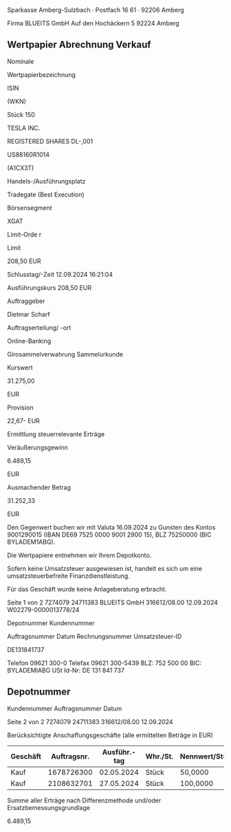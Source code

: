 <!-- image -->

Sparkasse Amberg-Sulzbach · Postfach 16 61 · 92206 Amberg

Firma BLUEITS GmbH Auf den Hochäckern 5 92224 Amberg

## Wertpapier Abrechnung Verkauf

Nominale

Wertpapierbezeichnung

ISIN

(WKN)

Stück 150

TESLA INC.

REGISTERED SHARES DL-,001

US88160R1014

(A1CX3T)

Handels-/Ausführungsplatz

Tradegate (Best Execution)

Börsensegment

XGAT

Limit-Orde r

Limit

208,50 EUR

Schlusstag/-Zeit 12.09.2024 16:21:04

Ausführungskurs 208,50 EUR

Auftraggeber

Dietmar Scharf

Auftragserteilung/ -ort

Online-Banking

Girosammelverwahrung Sammelurkunde

Kurswert

31.275,00

EUR

Provision

22,67- EUR

Ermittlung steuerrelevante Erträge

Veräußerungsgewinn

6.489,15

EUR

Ausmachender Betrag

31.252,33

EUR

Den Gegenwert buchen wir mit Valuta 16.09.2024 zu Gunsten des Kontos 9001290015 (IBAN DE69 7525 0000 9001 2900 15), BLZ 75250000 (BIC BYLADEM1ABG).

Die Wertpapiere entnehmen wir Ihrem Depotkonto.

Sofern keine Umsatzsteuer ausgewiesen ist, handelt es sich um eine umsatzsteuerbefreite Finanzdienstleistung.

Für das Geschäft wurde keine Anlageberatung erbracht.

Seite 1 von 2 7274079 24711383 BLUEITS GmbH 316612/08.00 12.09.2024 W02279-0000013778/24

Depotnummer Kundennummer

Auftragsnummer Datum Rechnungsnummer Umsatzsteuer-ID

DE131841737

Telefon 09621 300-0 Telefax 09621 300-5439 BLZ: 752 500 00 BIC: BYLADEMIABG USt Id-Nr: DE 131 841 737

<!-- image -->

## Depotnummer

Kundennummer Auftragsnummer Datum

Seite 2 von 2 7274079 24711383 316612/08.00 12.09.2024

Berücksichtigte Anschaffungsgeschäfte (alle ermittelten Beträge in EUR)

| Geschäft   |   Auftragsnr. | Ausführ.-tag   | Whr./St.   | Nennwert/Stück   | AS-Kosten   | Erlös     | ant. Ergebnis   |     |
|------------|---------------|----------------|------------|------------------|-------------|-----------|-----------------|-----|
| Kauf       |    1678726300 | 02.05.2024     | Stück      | 50,0000          | 8.473,18-   | 10.417,44 | 1.944,26        | (D) |
| Kauf       |    2108632701 | 27.05.2024     | Stück      | 100,0000         | 16.290,00-  | 20.834,89 | 4.544,89        | (D) |

Summe aller Erträge nach Differenzmethode und/oder Ersatzbemessungsgrundlage

6.489,15